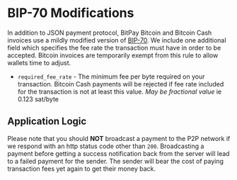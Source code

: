 # BIP-70 Modifications

In addition to JSON payment protocol, BitPay Bitcoin and Bitcoin Cash invoices use a mildly modified version of [BIP-70](https://github.com/bitcoin/bips/blob/master/bip-0070.mediawiki). We include
one additional field which specifies the fee rate the transaction must have in order to be accepted. Bitcoin invoices are temporarily exempt from this rule to allow wallets time to adjust.

* `required_fee_rate` - The minimum fee per byte required on your transaction. Bitcoin Cash payments will be rejected if fee rate included for the transaction is not at least this value.  _May be fractional value_ ie 0.123 sat/byte


## Application Logic
Please note that you should **NOT** broadcast a payment to the P2P network if we respond with an http status code other than `200`. Broadcasting a payment before getting a success notification back from the server will
lead to a failed payment for the sender. The sender will bear the cost of paying transaction fees yet again to get their money back.